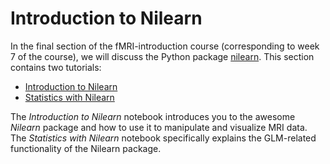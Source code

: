 # Introduction to Nilearn
In the final section of the fMRI-introduction course (corresponding to week 7 of the course), we will discuss the Python package [nilearn](https://nilearn.github.io/). This section contains two tutorials:

* [Introduction to Nilearn](../fMRI-introduction/week_7/nilearn.ipynb)
* [Statistics with Nilearn](../fMRI-introduction/week_7/nilearn_stats.ipynb)

The *Introduction to Nilearn* notebook introduces you to the awesome *Nilearn* package and how to use it to manipulate and visualize MRI data. The *Statistics with Nilearn* notebook specifically explains the GLM-related functionality of the Nilearn package.